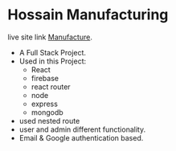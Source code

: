 # Hossain Manufacturing

live site link [ Manufacture](https://manufacture-fa900.web.app/).


* A Full Stack Project.
* Used in this Project: 
    * React
    * firebase
    * react router
    * node
    * express
    * mongodb
* used nested route 
* user and admin different functionality.
* Email & Google authentication based.